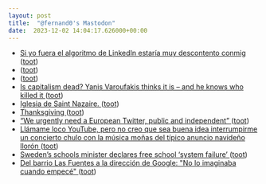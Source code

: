 ```yaml
---
layout: post
title:  "@fernand0's Mastodon"
date:  2023-12-02 14:04:17.626000+00:00
---
```

*  [Si yo fuera el algoritmo de LinkedIn estaría muy descontento conmig ](https://mastodon.social/@fernand0/111511198605273679) ([toot](https://mastodon.social/@fernand0/111511198605273679))
*  [ ](https://mastodon.social/@dev_m) ([toot](https://mastodon.social/@fernand0/111510876847552362))
*  [ ](https://social.hispabot.freemyip.com/@hispa) ([toot](https://mastodon.social/@fernand0/111510874551048969))
*  [Is capitalism dead? Yanis Varoufakis thinks it is – and he knows who killed it ](https://theconversation.com/is-capitalism-dead-yanis-varoufakis-thinks-it-is-and-he-knows-who-killed-it-21399) ([toot](https://mastodon.social/@fernand0/111510859274321676))
*  [Iglesia de Saint Nazaire. ](https://www.flickr.com/photos/fernand0/53338467217) ([toot](https://mastodon.social/@fernand0/111510635598122169))
*  [Thanksgiving ](https://www.youtube.com/watch?v=-najtZwvX-E&list=OLAK5uy_nbEvF6epcfaL021PNcS4w8-x0-2vabG2) ([toot](https://mastodon.social/@fernand0/111510610071766238))
*  [“We urgently need a European Twitter, public and independent”  ](https://medium.com/@francescabria/we-urgently-need-a-european-twitter-public-and-independent-cf6ac29d4a77) ([toot](https://mastodon.social/@fernand0/111510552879175751))
*  [Llámame loco YouTube, pero no creo que sea buena idea interrumpirme un concierto chulo con la música moñas del típico anuncio navideño llorón ](https://mastodon.social/@fernand0/111510444506550245) ([toot](https://mastodon.social/@fernand0/111510444506550245))
*  [Sweden’s schools minister declares free school ‘system failure’ ](https://www.theguardian.com/world/2023/nov/10/swedens-schools-minister-declares-free-school-system-failur) ([toot](https://mastodon.social/@fernand0/111510276614193371))
*  [Del barrio Las Fuentes a la dirección de Google: "No lo imaginaba cuando empecé" ](https://www.elperiodicodearagon.com/aragon/2023/11/27/oportunidad-abierto-puerta-siguiente-95125307.htm) ([toot](https://mastodon.social/@fernand0/111510181598844853))
